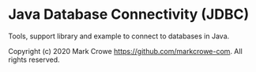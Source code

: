 # Java Database Connectivity (JDBC)
Tools, support library and example to connect to databases in Java.


Copyright (c) 2020 Mark Crowe <https://github.com/markcrowe-com>. All rights reserved.
